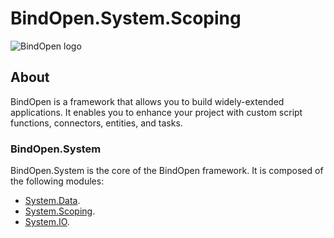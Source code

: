 # BindOpen.System.Scoping

![BindOpen logo](https://storage.bindopen.org/img/logos/logo_bindopen.png)


## About

BindOpen is a framework that allows you to build widely-extended applications. It enables you to enhance your project with custom script functions, connectors, entities, and tasks.

### BindOpen.System

BindOpen.System is the core of the BindOpen framework. It is composed of the following modules:

* [System.Data](https://github.com/bindopen/BindOpen.System/blob/master/docs/bindopen-system-data.md).
* [System.Scoping](https://github.com/bindopen/BindOpen.System/blob/master/docs/bindopen-system-scoping.md).
* [System.IO](https://github.com/bindopen/BindOpen.System/blob/master/docs/bindopen-system-io.md).
